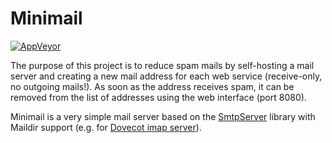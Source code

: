 # Minimail

[![AppVeyor](https://ci.appveyor.com/api/projects/status/github/apollo3zehn/minimail?svg=true&branch=master)](https://ci.appveyor.com/project/Apollo3zehn/Minimail)

The purpose of this project is to reduce spam mails by self-hosting a mail server and creating a new mail address for each web service (receive-only, no outgoing mails!). As soon as the address receives spam, it can be removed from the list of addresses using the web interface (port 8080).

Minimail is a very simple mail server based on the [SmtpServer](https://github.com/cosullivan/SmtpServer) library with Maildir support (e.g. for [Dovecot imap server](https://www.dovecot.org/)).


